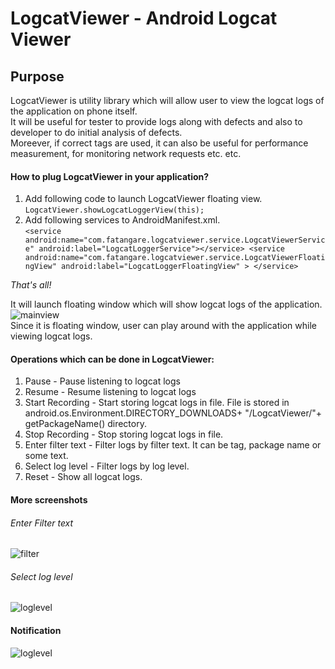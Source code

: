 # LogcatViewer - Android Logcat Viewer

## Purpose
LogcatViewer is utility library which will allow user to view the logcat logs of the application on phone itself.   
It will be useful for tester to provide logs along with defects and also to developer to do initial analysis of defects.  
Moreever, if correct tags are used, it can also be useful for performance measurement, for monitoring network requests etc. etc.  

#### How to plug LogcatViewer in your application?
1. Add following code to launch LogcatViewer floating view.  
`LogcatViewer.showLogcatLoggerView(this);`
2. Add following services to AndroidManifest.xml.  
 `<service android:name="com.fatangare.logcatviewer.service.LogcatViewerService"
            android:label="LogcatLoggerService"></service>
        <service android:name="com.fatangare.logcatviewer.service.LogcatViewerFloatingView"
            android:label="LogcatLoggerFloatingView" > </service>`
              
*That's all!*  
  
It will launch floating window which will show logcat logs of the application.   
![mainview](https://github.com/fatangare/LogcatViewer/blob/master/Images/mainview.png)  
Since it is floating window, user can play around with the application while viewing logcat logs.  

#### Operations which can be done in LogcatViewer:
1. Pause - Pause listening to logcat logs
2. Resume - Resume listening to logcat logs
3. Start Recording - Start storing logcat logs in file. File is stored in android.os.Environment.DIRECTORY_DOWNLOADS+ "/LogcatViewer/"+ getPackageName() directory.
4. Stop Recording - Stop storing logcat logs in file.
5. Enter filter text - Filter logs by filter text. It can be tag, package name or some text.
6. Select log level - Filter logs by log level.
7. Reset - Show all logcat logs.      

#### More screenshots
###### Enter Filter text       
![filter](https://github.com/fatangare/LogcatViewer/blob/master/Images/filter.png)   
###### Select log level
![loglevel](https://github.com/fatangare/LogcatViewer/blob/master/Images/loglevel.png)  
#### Notification
![loglevel](https://github.com/fatangare/LogcatViewer/blob/master/Images/notification.png)    
